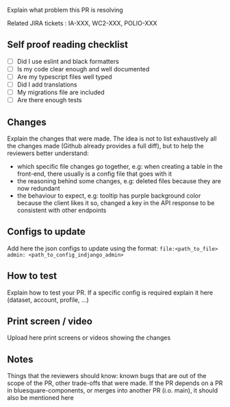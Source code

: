 Explain what problem this PR is resolving

Related JIRA tickets : IA-XXX, WC2-XXX, POLIO-XXX

## Self proof reading checklist

- [ ] Did I use eslint and black formatters
- [ ] Is my code clear enough and well documented
- [ ] Are my typescript files well typed
- [ ] Did I add translations
- [ ] My migrations file are included
- [ ] Are there enough tests

## Changes

Explain the changes that were made. The idea is not to list exhaustively all the changes made (Github already provides a full diff), but to help the reviewers better understand:
- which specific file changes go together, e.g: when creating a table in the front-end, there usually is a config file that goes with it
- the reasoning behind some changes, e.g: deleted files because they are now redundant
- the behaviour to expect, e.g: tooltip has purple background color because the client likes it so, changed a key in the API response to be consistent with other endpoints

## Configs to update
Add here the json configs to update using the format:
`file:<path_to_file>`
`admin: <path_to_config_indjango_admin>`


## How to test

Explain how to test your PR.
If a specific config is required explain it here (dataset, account, profile, ...)

## Print screen / video

Upload here print screens or videos showing the changes

## Notes

Things that the reviewers should know: known bugs that are out of the scope of the PR, other trade-offs that were made.
If the PR depends on a PR in bluesquare-components, or merges into another PR (i.o. main), it should also be mentioned here
